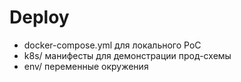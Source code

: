# Deploy

- docker-compose.yml для локального PoC
- k8s/ манифесты для демонстрации прод-схемы
- env/ переменные окружения
